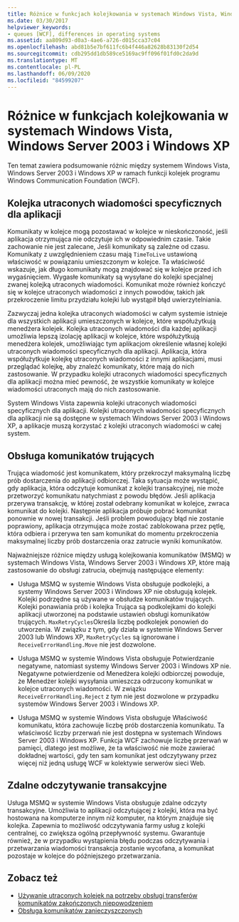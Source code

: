 ```yaml
---
title: Różnice w funkcjach kolejkowania w systemach Windows Vista, Windows Server 2003 i Windows XP
ms.date: 03/30/2017
helpviewer_keywords:
- queues [WCF], differences in operating systems
ms.assetid: aa809d93-d0a3-4ae6-a726-d015cca37c04
ms.openlocfilehash: abd81b5e7bf611fc6b4f446a82628b83130f2d54
ms.sourcegitcommit: cdb295dd1db589ce5169ac9ff096f01fd0c2da9d
ms.translationtype: MT
ms.contentlocale: pl-PL
ms.lasthandoff: 06/09/2020
ms.locfileid: "84599207"
---
```

# <a name="differences-in-queuing-features-in-windows-vista-windows-server-2003-and-windows-xp"></a>Różnice w funkcjach kolejkowania w systemach Windows Vista, Windows Server 2003 i Windows XP
Ten temat zawiera podsumowanie różnic między systemem Windows Vista, Windows Server 2003 i Windows XP w ramach funkcji kolejek programu Windows Communication Foundation (WCF).  
  
## <a name="application-specific-dead-letter-queue"></a>Kolejka utraconych wiadomości specyficznych dla aplikacji  
 Komunikaty w kolejce mogą pozostawać w kolejce w nieskończoność, jeśli aplikacja otrzymująca nie odczytuje ich w odpowiednim czasie. Takie zachowanie nie jest zalecane, Jeśli komunikaty są zależne od czasu. Komunikaty z uwzględnieniem czasu mają `TimeToLive` ustawioną właściwość w powiązaniu umieszczonym w kolejce. Ta właściwość wskazuje, jak długo komunikaty mogą znajdować się w kolejce przed ich wygaśnięciem. Wygasłe komunikaty są wysyłane do kolejki specjalnej zwanej kolejką utraconych wiadomości. Komunikat może również kończyć się w kolejce utraconych wiadomości z innych powodów, takich jak przekroczenie limitu przydziału kolejki lub wystąpił błąd uwierzytelniania.  
  
 Zazwyczaj jedna kolejka utraconych wiadomości w całym systemie istnieje dla wszystkich aplikacji umieszczonych w kolejce, które współużytkują menedżera kolejek. Kolejka utraconych wiadomości dla każdej aplikacji umożliwia lepszą izolację aplikacji w kolejce, które współużytkują menedżera kolejek, umożliwiając tym aplikacjom określenie własnej kolejki utraconych wiadomości specyficznych dla aplikacji. Aplikacja, która współużytkuje kolejkę utraconych wiadomości z innymi aplikacjami, musi przeglądać kolejkę, aby znaleźć komunikaty, które mają do nich zastosowanie. W przypadku kolejki utraconych wiadomości specyficznych dla aplikacji można mieć pewność, że wszystkie komunikaty w kolejce wiadomości utraconych mają do nich zastosowanie.  
  
 System Windows Vista zapewnia kolejki utraconych wiadomości specyficznych dla aplikacji. Kolejki utraconych wiadomości specyficznych dla aplikacji nie są dostępne w systemach Windows Server 2003 i Windows XP, a aplikacje muszą korzystać z kolejki utraconych wiadomości w całej system.  
  
## <a name="poison-message-handling"></a>Obsługa komunikatów trujących  
 Trująca wiadomość jest komunikatem, który przekroczył maksymalną liczbę prób dostarczenia do aplikacji odbiorczej. Taka sytuacja może wystąpić, gdy aplikacja, która odczytuje komunikat z kolejki transakcyjnej, nie może przetworzyć komunikatu natychmiast z powodu błędów. Jeśli aplikacja przerywa transakcję, w której został odebrany komunikat w kolejce, zwraca komunikat do kolejki. Następnie aplikacja próbuje pobrać komunikat ponownie w nowej transakcji. Jeśli problem powodujący błąd nie zostanie poprawiony, aplikacja otrzymująca może zostać zablokowana przez pętlę, która odbiera i przerywa ten sam komunikat do momentu przekroczenia maksymalnej liczby prób dostarczenia oraz zatrucie wyniki komunikatów.  
  
 Najważniejsze różnice między usługą kolejkowania komunikatów (MSMQ) w systemach Windows Vista, Windows Server 2003 i Windows XP, które mają zastosowanie do obsługi zatrucia, obejmują następujące elementy:  
  
- Usługa MSMQ w systemie Windows Vista obsługuje podkolejki, a systemy Windows Server 2003 i Windows XP nie obsługują kolejek. Kolejki podrzędne są używane w obsłudze komunikatów trujących. Kolejki ponawiania prób i kolejka Trująca są podkolejkami do kolejki aplikacji utworzonej na podstawie ustawień obsługi komunikatów trujących. `MaxRetryCycles`Określa liczbę podkolejek ponowień do utworzenia. W związku z tym, gdy działa w systemie Windows Server 2003 lub Windows XP, `MaxRetryCycles` są ignorowane i `ReceiveErrorHandling.Move` nie jest dozwolone.  
  
- Usługa MSMQ w systemie Windows Vista obsługuje Potwierdzanie negatywne, natomiast systemy Windows Server 2003 i Windows XP nie. Negatywne potwierdzenie od Menedżera kolejki odbiorczej powoduje, że Menedżer kolejki wysyłania umieszcza odrzucony komunikat w kolejce utraconych wiadomości. W związku `ReceiveErrorHandling.Reject` z tym nie jest dozwolone w przypadku systemów Windows Server 2003 i Windows XP.  
  
- Usługa MSMQ w systemie Windows Vista obsługuje Właściwość komunikatu, która zachowuje liczbę prób dostarczenia komunikatu. Ta właściwość liczby przerwań nie jest dostępna w systemach Windows Server 2003 i Windows XP. Funkcja WCF zachowuje liczbę przerwań w pamięci, dlatego jest możliwe, że ta właściwość nie może zawierać dokładnej wartości, gdy ten sam komunikat jest odczytywany przez więcej niż jedną usługę WCF w kolektywie serwerów sieci Web.  
  
## <a name="remote-transactional-read"></a>Zdalne odczytywanie transakcyjne  
 Usługa MSMQ w systemie Windows Vista obsługuje zdalne odczyty transakcyjne. Umożliwia to aplikacji odczytującej z kolejki, która ma być hostowana na komputerze innym niż komputer, na którym znajduje się kolejka. Zapewnia to możliwość odczytywania farmy usług z kolejki centralnej, co zwiększa ogólną przepływność systemu. Gwarantuje również, że w przypadku wystąpienia błędu podczas odczytywania i przetwarzania wiadomości transakcja zostanie wycofana, a komunikat pozostaje w kolejce do późniejszego przetwarzania.  
  
## <a name="see-also"></a>Zobacz też

- [Używanie utraconych kolejek na potrzeby obsługi transferów komunikatów zakończonych niepowodzeniem](using-dead-letter-queues-to-handle-message-transfer-failures.md)
- [Obsługa komunikatów zanieczyszczonych](poison-message-handling.md)
